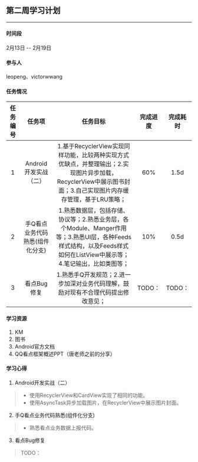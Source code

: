 ## 第二周学习计划
***

#### 时间段
2月13日 -- 2月19日  

#### 参与人
leopeng、victorwwang  

#### 任务情况
|任务编号|任务项|任务目标|完成进度|完成耗时|
|:--:|:--:|:--:|:--:|:--:|
|1|Android开发实战（二）|1.基于RecyclerView实现同样功能，比较两种实现方式优缺点，并整理输出；2.实现图片异步加载，RecyclerView中展示图书封面；3.自己实现图片内存缓存管理，基于LRU策略；|60% |1.5d |
|2|手Q看点业务代码熟悉(组件化分支)|1.熟悉数据层，包括存储、协议等；2.熟悉业务层，各个Module、Manger作用等；3.熟悉UI层，各种Feeds样式结构，以及Feeds样式如何在ListView中展示等；4.笔记输出，比如类图等；|10% |0.5d|
|3|看点Bug修复|1.熟悉手Q开发规范；2.进一步加深对业务代码理解，鼓励对现有不合理代码提出修改意见；|TODO：|TODO：|

#### 学习资源
1. KM
2. 图书
3. Android官方文档
4. QQ看点框架概述PPT（唐老师之前的分享）

#### 学习心得

1. Android开发实战（二）
> - 使用RecyclerView和CardView实现了相同的功能。
> - 使用AsyncTask异步加载图片，在RecyclerView中展示图片封面。

2. 手Q看点业务代码熟悉(组件化分支)
> - 熟悉看点业务数据上报代码。

3. 看点Bug修复
> TODO：
